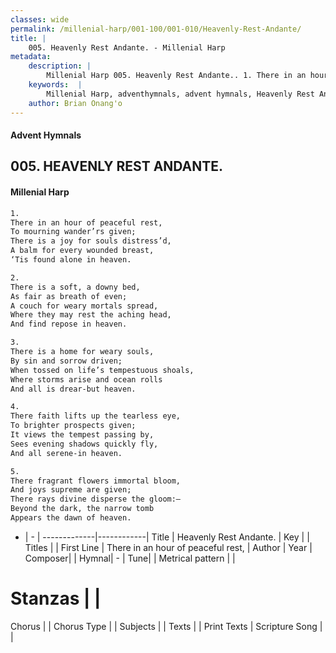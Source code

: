 ```yaml
---
classes: wide
permalink: /millenial-harp/001-100/001-010/Heavenly-Rest-Andante/
title: |
    005. Heavenly Rest Andante. - Millenial Harp
metadata:
    description: |
        Millenial Harp 005. Heavenly Rest Andante.. 1. There in an hour of peaceful rest, To mourning wander’rs given; There is a joy for souls distress’d, A balm for every wounded breast, ‘Tis found alone in heaven.
    keywords:  |
        Millenial Harp, adventhymnals, advent hymnals, Heavenly Rest Andante., There in an hour of peaceful rest, . 
    author: Brian Onang'o
---
```

#### Advent Hymnals
## 005. HEAVENLY REST ANDANTE.
####  Millenial Harp
```txt
1. 
There in an hour of peaceful rest, 
To mourning wander’rs given; 
There is a joy for souls distress’d, 
A balm for every wounded breast, 
‘Tis found alone in heaven.

2. 
There is a soft, a downy bed, 
As fair as breath of even; 
A couch for weary mortals spread, 
Where they may rest the aching head, 
And find repose in heaven.

3. 
There is a home for weary souls, 
By sin and sorrow driven; 
When tossed on life’s tempestuous shoals, 
Where storms arise and ocean rolls 
And all is drear-but heaven.

4. 
There faith lifts up the tearless eye, 
To brighter prospects given; 
It views the tempest passing by, 
Sees evening shadows quickly fly, 
And all serene-in heaven.

5. 
There fragrant flowers immortal bloom, 
And joys supreme are given; 
There rays divine disperse the gloom:— 
Beyond the dark, the narrow tomb 
Appears the dawn of heaven.
```
- |   -  |
-------------|------------|
Title | Heavenly Rest Andante. |
Key |  |
Titles |  |
First Line | There in an hour of peaceful rest,  |
Author | 
Year | 
Composer|  |
Hymnal|  - |
Tune|  |
Metrical pattern | |
# Stanzas |  |
Chorus |  |
Chorus Type |  |
Subjects |  |
Texts |  |
Print Texts | 
Scripture Song |  |
    
